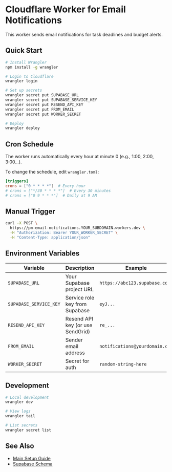 # Cloudflare Worker for Email Notifications

This worker sends email notifications for task deadlines and budget alerts.

## Quick Start

```bash
# Install Wrangler
npm install -g wrangler

# Login to Cloudflare
wrangler login

# Set up secrets
wrangler secret put SUPABASE_URL
wrangler secret put SUPABASE_SERVICE_KEY
wrangler secret put RESEND_API_KEY
wrangler secret put FROM_EMAIL
wrangler secret put WORKER_SECRET

# Deploy
wrangler deploy
```

## Cron Schedule

The worker runs automatically every hour at minute 0 (e.g., 1:00, 2:00, 3:00...).

To change the schedule, edit `wrangler.toml`:

```toml
[triggers]
crons = ["0 * * * *"]  # Every hour
# crons = ["*/30 * * * *"]  # Every 30 minutes
# crons = ["0 9 * * *"]  # Daily at 9 AM
```

## Manual Trigger

```bash
curl -X POST \
  https://pm-email-notifications.YOUR_SUBDOMAIN.workers.dev \
  -H "Authorization: Bearer YOUR_WORKER_SECRET" \
  -H "Content-Type: application/json"
```

## Environment Variables

| Variable | Description | Example |
|----------|-------------|---------|
| `SUPABASE_URL` | Your Supabase project URL | `https://abc123.supabase.co` |
| `SUPABASE_SERVICE_KEY` | Service role key from Supabase | `eyJ...` |
| `RESEND_API_KEY` | Resend API key (or use SendGrid) | `re_...` |
| `FROM_EMAIL` | Sender email address | `notifications@yourdomain.com` |
| `WORKER_SECRET` | Secret for auth | `random-string-here` |

## Development

```bash
# Local development
wrangler dev

# View logs
wrangler tail

# List secrets
wrangler secret list
```

## See Also

- [Main Setup Guide](../EMAIL_NOTIFICATIONS_SETUP.md)
- [Supabase Schema](../supabase-notifications.sql)
